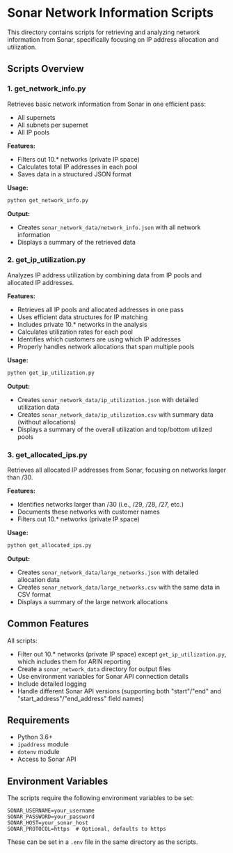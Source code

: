 # Sonar Network Information Scripts

This directory contains scripts for retrieving and analyzing network information from Sonar, specifically focusing on IP address allocation and utilization.

## Scripts Overview

### 1. get_network_info.py

Retrieves basic network information from Sonar in one efficient pass:
- All supernets
- All subnets per supernet
- All IP pools

**Features:**
- Filters out 10.* networks (private IP space)
- Calculates total IP addresses in each pool
- Saves data in a structured JSON format

**Usage:**
```bash
python get_network_info.py
```

**Output:**
- Creates `sonar_network_data/network_info.json` with all network information
- Displays a summary of the retrieved data

### 2. get_ip_utilization.py

Analyzes IP address utilization by combining data from IP pools and allocated IP addresses.

**Features:**
- Retrieves all IP pools and allocated addresses in one pass
- Uses efficient data structures for IP matching
- Includes private 10.* networks in the analysis
- Calculates utilization rates for each pool
- Identifies which customers are using which IP addresses
- Properly handles network allocations that span multiple pools

**Usage:**
```bash
python get_ip_utilization.py
```

**Output:**
- Creates `sonar_network_data/ip_utilization.json` with detailed utilization data
- Creates `sonar_network_data/ip_utilization.csv` with summary data (without allocations)
- Displays a summary of the overall utilization and top/bottom utilized pools

### 3. get_allocated_ips.py

Retrieves all allocated IP addresses from Sonar, focusing on networks larger than /30.

**Features:**
- Identifies networks larger than /30 (i.e., /29, /28, /27, etc.)
- Documents these networks with customer names
- Filters out 10.* networks (private IP space)

**Usage:**
```bash
python get_allocated_ips.py
```

**Output:**
- Creates `sonar_network_data/large_networks.json` with detailed allocation data
- Creates `sonar_network_data/large_networks.csv` with the same data in CSV format
- Displays a summary of the large network allocations

## Common Features

All scripts:
- Filter out 10.* networks (private IP space) except `get_ip_utilization.py`, which includes them for ARIN reporting
- Create a `sonar_network_data` directory for output files
- Use environment variables for Sonar API connection details
- Include detailed logging
- Handle different Sonar API versions (supporting both "start"/"end" and "start_address"/"end_address" field names)

## Requirements

- Python 3.6+
- `ipaddress` module
- `dotenv` module
- Access to Sonar API

## Environment Variables

The scripts require the following environment variables to be set:

```
SONAR_USERNAME=your_username
SONAR_PASSWORD=your_password
SONAR_HOST=your_sonar_host
SONAR_PROTOCOL=https  # Optional, defaults to https
```

These can be set in a `.env` file in the same directory as the scripts.
